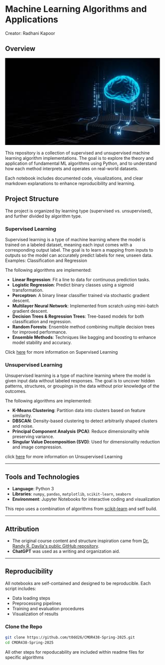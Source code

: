 # Machine Learning Algorithms and Applications

Creator: Radhani Kapoor

## Overview

<img src="machine_learning.jpeg" alt="Machine Learning Image" width="1500"/>

This repository is a  collection of supervised and unsupervised machine learning algorithm implementations. The goal is to explore the theory and application of fundamental ML algorithms using Python, and to understand how each method interprets and operates on real-world datasets.

Each notebook includes documented code, visualizations, and clear markdown explanations to enhance reproducibility and learning.

## Project Structure

The project is organized by learning type (supervised vs. unsupervised), and further divided by algorithm type.

### Supervised Learning
Supervised learning is a type of machine learning where the model is trained on a labeled dataset, meaning each input comes with a corresponding output label. The goal is to learn a mapping from inputs to outputs so the model can accurately predict labels for new, unseen data.
Examples: Classification and Regression 

The following algorithms are implemented:

- **Linear Regression**: Fit a line to data for continuous prediction tasks.
- **Logistic Regression**: Predict binary classes using a sigmoid transformation.
- **Perceptron**: A binary linear classifier trained via stochastic gradient descent.
- **Multilayer Neural Network**: Implemented from scratch using mini-batch gradient descent.
- **Decision Trees & Regression Trees**: Tree-based models for both classification and regression.
- **Random Forests**: Ensemble method combining multiple decision trees for improved performance.
- **Ensemble Methods**: Techniques like bagging and boosting to enhance model stability and accuracy.

Click [here](https://www.geeksforgeeks.org/supervised-machine-learning/) for more information on Supervised Learning

### Unsupervised Learning
Unsupervised learning is a type of machine learning where the model is given input data without labeled responses. The goal is to uncover hidden patterns, structures, or groupings in the data without prior knowledge of the outcomes.

The following algorithms are implemented:

- **K-Means Clustering**: Partition data into clusters based on feature similarity.
- **DBSCAN**: Density-based clustering to detect arbitrarily shaped clusters and noise.
- **Principal Component Analysis (PCA)**: Reduce dimensionality while preserving variance.
- **Singular Value Decomposition (SVD)**: Used for dimensionality reduction and image compression.

click [here](https://www.geeksforgeeks.org/unsupervised-learning/) for more information on Unsupervised Learning

---

## Tools and Technologies

- **Language**: Python 3
- **Libraries**: `numpy`, `pandas`, `matplotlib`, `scikit-learn`, `seaborn`
- **Environment**: Jupyter Notebooks for interactive coding and visualization

This repo uses a combination of algorithms from [scikit-learn](https://scikit-learn.org/stable/) and self build.

---

## Attribution

- The original course content and structure inspiration came from [Dr. Randy R. Davila's public GitHub repository](https://github.com/RandyRDavila/Data_Science_and_Machine_Learning_Spring_2022).
-  **ChatGPT** was used as a writing and organization aid.

---

## Reproducibility

All notebooks are self-contained and designed to be reproducible. Each script includes:
- Data loading steps
- Preprocessing pipelines
- Training and evaluation procedures
- Visualization of results

### Clone the Repo

```bash
git clone https://github.com/t0dd26/CMOR438-Spring-2025.git
cd CMOR438-Spring-2025
```

All other steps for repoducability are included within readme files for specific algorithms

